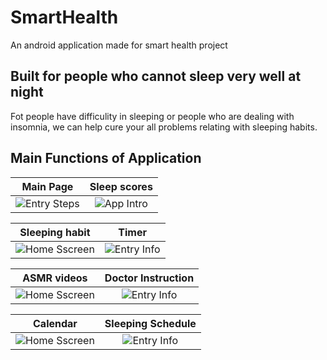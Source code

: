 # SmartHealth
An android application made for smart health project

## Built for people who cannot sleep very well at night
Fot people have difficulity in sleeping or people who are dealing with insomnia, we can help cure your all problems relating with sleeping habits.

## Main Functions of Application
Main Page                   |Sleep scores            
:-------------------------:|:-------------------------:
![Entry Steps](https://github.com/sithukaungset/SmartHealth/blob/master/Screenshot%20from%202022-05-15%2023-45-38.png) | ![App Intro](https://github.com/sithukaungset/SmartHealth/blob/master/Screenshot%20from%202022-05-15%2023-45-46.png)

Sleeping habit               |Timer                
:-------------------------:|:-------------------------:
![Home Sscreen](https://github.com/sithukaungset/SmartHealth/blob/master/Screenshot%20from%202022-05-15%2023-46-15.png) | ![Entry Info](https://github.com/sithukaungset/SmartHealth/blob/master/Screenshot%20from%202022-05-15%2023-46-05.png)

ASMR videos              |Doctor Instruction                
:-------------------------:|:-------------------------:
![Home Sscreen](https://github.com/sithukaungset/SmartHealth/blob/master/Screenshot%20from%202022-05-15%2023-47-00.png) | ![Entry Info](https://github.com/sithukaungset/SmartHealth/blob/master/Screenshot%20from%202022-05-15%2023-47-10.png)

Calendar                |Sleeping Schedule                
:-------------------------:|:-------------------------:
![Home Sscreen](https://github.com/sithukaungset/SmartHealth/blob/master/Screenshot%20from%202022-05-15%2023-46-47.png) | ![Entry Info](https://github.com/sithukaungset/SmartHealth/blob/master/Screenshot%20from%202022-05-15%2023-46-37.png)
